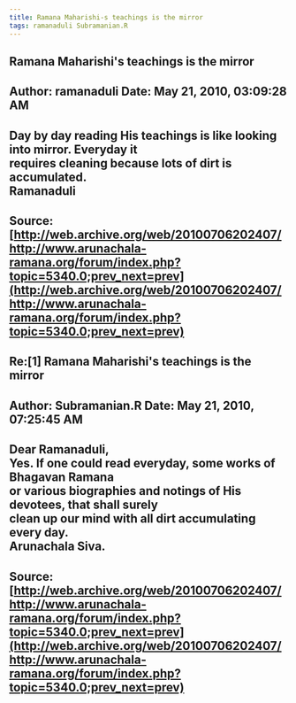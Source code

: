 ```yaml
--- 
title: Ramana Maharishi-s teachings is the mirror   
tags: ramanaduli Subramanian.R  
---  
```

## Ramana Maharishi's teachings is the mirror  
Author: ramanaduli          Date: May 21, 2010, 03:09:28 AM  
---  
Day by day reading His teachings is like looking into mirror. Everyday it  
requires cleaning because lots of dirt is accumulated.   
Ramanaduli
 ---  
Source:[http://web.archive.org/web/20100706202407/http://www.arunachala-ramana.org/forum/index.php?topic=5340.0;prev_next=prev](http://web.archive.org/web/20100706202407/http://www.arunachala-ramana.org/forum/index.php?topic=5340.0;prev_next=prev)   
---  

## Re:[1] Ramana Maharishi's teachings is the mirror  
Author: Subramanian.R       Date: May 21, 2010, 07:25:45 AM  
---  
Dear Ramanaduli,   
Yes. If one could read everyday, some works of Bhagavan Ramana   
or various biographies and notings of His devotees, that shall surely   
clean up our mind with all dirt accumulating every day.   
Arunachala Siva.
 ---  
Source:[http://web.archive.org/web/20100706202407/http://www.arunachala-ramana.org/forum/index.php?topic=5340.0;prev_next=prev](http://web.archive.org/web/20100706202407/http://www.arunachala-ramana.org/forum/index.php?topic=5340.0;prev_next=prev)   
---  

